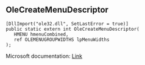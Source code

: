 ## OleCreateMenuDescriptor

```
[DllImport("ole32.dll", SetLastError = true)]
public static extern int OleCreateMenuDescriptor(
   HMENU hmenuCombined,
   ref OLEMENUGROUPWIDTHS lpMenuWidths
);
```

Microsoft documentation: [Link](https://docs.microsoft.com/en-us/windows/win32/api/ole2/nf-ole2-olecreatemenudescriptor)
